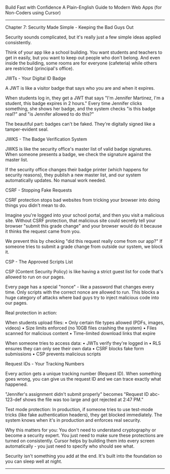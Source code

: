 Build Fast with Confidence
A Plain-English Guide to Modern Web Apps (for Non-Coders using Cursor)
________________________________________
Chapter 7: Security Made Simple - Keeping the Bad Guys Out

Security sounds complicated, but it's really just a few simple ideas applied consistently.

Think of your app like a school building. You want students and teachers to get in easily, but you want to keep out people who don't belong. And even inside the building, some rooms are for everyone (cafeteria) while others are restricted (principal's office).

JWTs - Your Digital ID Badge

A JWT is like a visitor badge that says who you are and when it expires.

When students log in, they get a JWT that says "I'm Jennifer Martinez, I'm a student, this badge expires in 2 hours." Every time Jennifer clicks something, she shows her badge, and the system checks "is this badge real?" and "is Jennifer allowed to do this?"

The beautiful part: badges can't be faked. They're digitally signed like a tamper-evident seal.

JWKS - The Badge Verification System

JWKS is like the security office's master list of valid badge signatures. When someone presents a badge, we check the signature against the master list.

If the security office changes their badge printer (which happens for security reasons), they publish a new master list, and our system automatically updates. No manual work needed.

CSRF - Stopping Fake Requests

CSRF protection stops bad websites from tricking your browser into doing things you didn't mean to do.

Imagine you're logged into your school portal, and then you visit a malicious site. Without CSRF protection, that malicious site could secretly tell your browser "submit this grade change" and your browser would do it because it thinks the request came from you.

We prevent this by checking "did this request really come from our app?" If someone tries to submit a grade change from outside our system, we block it.

CSP - The Approved Scripts List

CSP (Content Security Policy) is like having a strict guest list for code that's allowed to run on our pages.

Every page has a special "nonce" - like a password that changes every time. Only scripts with the correct nonce are allowed to run. This blocks a huge category of attacks where bad guys try to inject malicious code into our pages.

Real protection in action:

When students upload files:
• Only certain file types allowed (PDFs, images, videos)
• Size limits enforced (no 10GB files crashing the system)
• Files scanned for malicious content
• Time-limited download links that expire

When someone tries to access data:
• JWTs verify they're logged in
• RLS ensures they can only see their own data
• CSRF blocks fake form submissions
• CSP prevents malicious scripts

Request IDs - Your Tracking Numbers

Every action gets a unique tracking number (Request ID). When something goes wrong, you can give us the request ID and we can trace exactly what happened.

"Jennifer's assignment didn't submit properly" becomes "Request ID abc-123-def shows the file was too large and got rejected at 2:47 PM."

Test mode protection:
In production, if someone tries to use test-mode tricks (like fake authentication headers), they get blocked immediately. The system knows when it's in production and enforces real security.

Why this matters for you:
You don't need to understand cryptography or become a security expert. You just need to make sure these protections are turned on consistently. Cursor helps by building them into every screen automatically - you just need to specify who should see what.

Security isn't something you add at the end. It's built into the foundation so you can sleep well at night.
________________________________________
